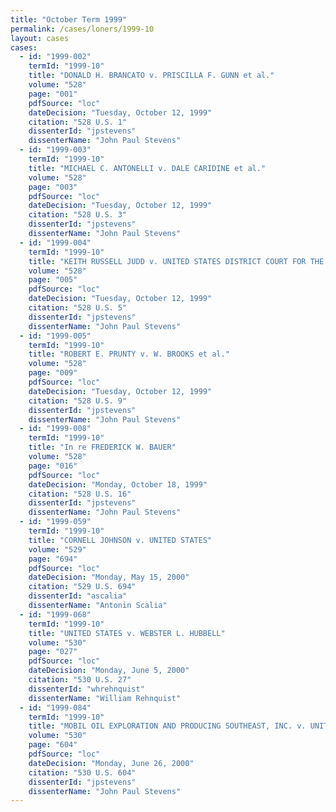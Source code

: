 ```yaml
---
title: "October Term 1999"
permalink: /cases/loners/1999-10
layout: cases
cases:
  - id: "1999-002"
    termId: "1999-10"
    title: "DONALD H. BRANCATO v. PRISCILLA F. GUNN et al."
    volume: "528"
    page: "001"
    pdfSource: "loc"
    dateDecision: "Tuesday, October 12, 1999"
    citation: "528 U.S. 1"
    dissenterId: "jpstevens"
    dissenterName: "John Paul Stevens"
  - id: "1999-003"
    termId: "1999-10"
    title: "MICHAEL C. ANTONELLI v. DALE CARIDINE et al."
    volume: "528"
    page: "003"
    pdfSource: "loc"
    dateDecision: "Tuesday, October 12, 1999"
    citation: "528 U.S. 3"
    dissenterId: "jpstevens"
    dissenterName: "John Paul Stevens"
  - id: "1999-004"
    termId: "1999-10"
    title: "KEITH RUSSELL JUDD v. UNITED STATES DISTRICT COURT FOR THE WESTERN DISTRICT OF TEXAS et al."
    volume: "528"
    page: "005"
    pdfSource: "loc"
    dateDecision: "Tuesday, October 12, 1999"
    citation: "528 U.S. 5"
    dissenterId: "jpstevens"
    dissenterName: "John Paul Stevens"
  - id: "1999-005"
    termId: "1999-10"
    title: "ROBERT E. PRUNTY v. W. BROOKS et al."
    volume: "528"
    page: "009"
    pdfSource: "loc"
    dateDecision: "Tuesday, October 12, 1999"
    citation: "528 U.S. 9"
    dissenterId: "jpstevens"
    dissenterName: "John Paul Stevens"
  - id: "1999-008"
    termId: "1999-10"
    title: "In re FREDERICK W. BAUER"
    volume: "528"
    page: "016"
    pdfSource: "loc"
    dateDecision: "Monday, October 18, 1999"
    citation: "528 U.S. 16"
    dissenterId: "jpstevens"
    dissenterName: "John Paul Stevens"
  - id: "1999-059"
    termId: "1999-10"
    title: "CORNELL JOHNSON v. UNITED STATES"
    volume: "529"
    page: "694"
    pdfSource: "loc"
    dateDecision: "Monday, May 15, 2000"
    citation: "529 U.S. 694"
    dissenterId: "ascalia"
    dissenterName: "Antonin Scalia"
  - id: "1999-068"
    termId: "1999-10"
    title: "UNITED STATES v. WEBSTER L. HUBBELL"
    volume: "530"
    page: "027"
    pdfSource: "loc"
    dateDecision: "Monday, June 5, 2000"
    citation: "530 U.S. 27"
    dissenterId: "whrehnquist"
    dissenterName: "William Rehnquist"
  - id: "1999-084"
    termId: "1999-10"
    title: "MOBIL OIL EXPLORATION AND PRODUCING SOUTHEAST, INC. v. UNITED STATES"
    volume: "530"
    page: "604"
    pdfSource: "loc"
    dateDecision: "Monday, June 26, 2000"
    citation: "530 U.S. 604"
    dissenterId: "jpstevens"
    dissenterName: "John Paul Stevens"
---
```

